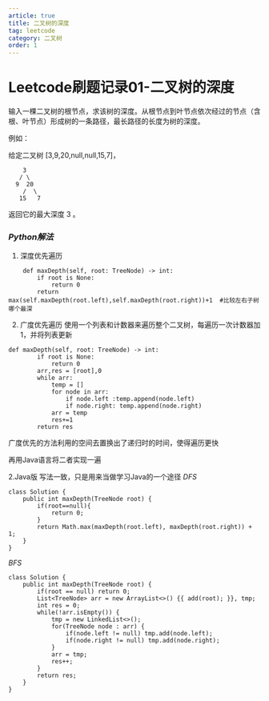 ```yaml
---
article: true 
title: 二叉树的深度
tag: leetcode
category: 二叉树
order: 1
---
```

# Leetcode刷题记录01-二叉树的深度
输入一棵二叉树的根节点，求该树的深度。从根节点到叶节点依次经过的节点（含根、叶节点）形成树的一条路径，最长路径的长度为树的深度。

例如：

给定二叉树 [3,9,20,null,null,15,7]，
```
    3
   / \
  9  20
    /  \
   15   7
```
返回它的最大深度 3 。

### *Python解法*
1. 深度优先遍历
```
    def maxDepth(self, root: TreeNode) -> int:
        if root is None:
            return 0
        return max(self.maxDepth(root.left),self.maxDepth(root.right))+1  #比较左右子树哪个最深
```
2. 广度优先遍历
使用一个列表和计数器来遍历整个二叉树，每遍历一次计数器加1，并将列表更新
```
def maxDepth(self, root: TreeNode) -> int:
        if root is None:
            return 0
        arr,res = [root],0
        while arr:
            temp = []
            for node in arr:
                if node.left :temp.append(node.left)
                if node.right: temp.append(node.right)
            arr = temp
            res+=1
        return res
```
广度优先的方法利用的空间去置换出了递归时的时间，使得遍历更快

再用Java语言将二者实现一遍

2.Java版
写法一致，只是用来当做学习Java的一个途径
*DFS*
```
class Solution {
    public int maxDepth(TreeNode root) {
        if(root==null){
            return 0;
        }
        return Math.max(maxDepth(root.left), maxDepth(root.right)) + 1;
    }
}
```
*BFS*
```
class Solution {
    public int maxDepth(TreeNode root) {
        if(root == null) return 0;
        List<TreeNode> arr = new ArrayList<>() {{ add(root); }}, tmp;
        int res = 0;
        while(!arr.isEmpty()) {
            tmp = new LinkedList<>();
            for(TreeNode node : arr) {
                if(node.left != null) tmp.add(node.left);
                if(node.right != null) tmp.add(node.right);
            }
            arr = tmp;
            res++;
        }
        return res;
    }
}
```